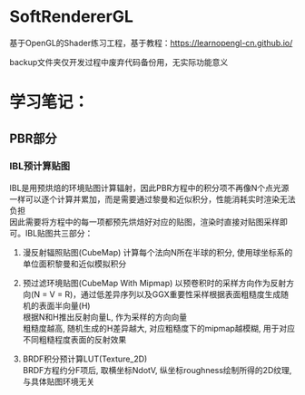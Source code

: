 # SoftRendererGL

基于OpenGL的Shader练习工程，基于教程：https://learnopengl-cn.github.io/

backup文件夹仅开发过程中废弃代码备份用，无实际功能意义



# 学习笔记：

## PBR部分
### IBL预计算贴图
IBL是用预烘焙的环境贴图计算辐射，因此PBR方程中的积分项不再像N个点光源一样可以逐个计算并累加，而是需要通过黎曼和近似积分，性能消耗实时渲染无法负担  
因此需要将方程中的每一项都预先烘焙好对应的贴图，渲染时直接对贴图采样即可。IBL贴图共三部分：  
1. 漫反射辐照贴图(CubeMap)
计算每个法向N所在半球的积分, 使用球坐标系的单位面积黎曼和近似模拟积分

2. 预过滤环境贴图(CubeMap With Mipmap)
以预卷积时的采样方向作为反射方向(N = V = R)，通过低差异序列以及GGX重要性采样根据表面粗糙度生成随机的表面半向量(H)  
根据N和H推出反射向量L, 作为采样的方向向量  
粗糙度越高, 随机生成的H差异越大, 对应粗糙度下的mipmap越模糊, 用于对应不同粗糙程度表面的反射效果  

3. BRDF积分预计算LUT(Texture_2D)  
BRDF方程约分F项后, 取横坐标NdotV, 纵坐标roughness绘制所得的2D纹理, 与具体贴图环境无关

